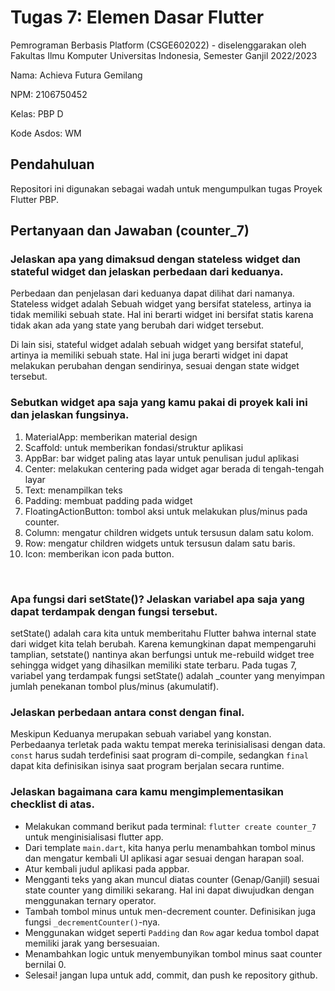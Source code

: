 # Tugas 7: Elemen Dasar Flutter

Pemrograman Berbasis Platform (CSGE602022) - diselenggarakan oleh Fakultas Ilmu Komputer Universitas Indonesia, Semester Ganjil 2022/2023

Nama: Achieva Futura Gemilang

NPM: 2106750452

Kelas: PBP D

Kode Asdos: WM

## Pendahuluan

Repositori ini digunakan sebagai wadah untuk mengumpulkan tugas Proyek Flutter PBP.

## Pertanyaan dan Jawaban (counter_7)

### Jelaskan apa yang dimaksud dengan stateless widget dan stateful widget dan jelaskan perbedaan dari keduanya.
Perbedaan dan penjelasan dari keduanya dapat dilihat dari namanya. Stateless widget adalah Sebuah widget yang bersifat stateless, artinya ia tidak memiliki sebuah state. Hal ini berarti widget ini bersifat statis karena tidak akan ada yang state yang berubah dari widget tersebut.

Di lain sisi, stateful widget adalah sebuah widget yang bersifat stateful, artinya ia memiliki sebuah state. Hal ini juga berarti widget ini dapat melakukan perubahan dengan sendirinya, sesuai dengan state widget tersebut.
<br>

### Sebutkan widget apa saja yang kamu pakai di proyek kali ini dan jelaskan fungsinya.
1. MaterialApp: memberikan material design
2. Scaffold: untuk memberikan fondasi/struktur aplikasi
3. AppBar: bar widget paling atas layar untuk penulisan judul aplikasi
4. Center: melakukan centering pada widget agar berada di tengah-tengah layar
3. Text: menampilkan teks
5. Padding: membuat padding pada widget
8. FloatingActionButton: tombol aksi untuk melakukan plus/minus pada counter.
6. Column: mengatur children widgets untuk tersusun dalam satu kolom.
7. Row: mengatur children widgets untuk tersusun dalam satu baris.
8. Icon: memberikan icon pada button.
<br>

### Apa fungsi dari setState()? Jelaskan variabel apa saja yang dapat terdampak dengan fungsi tersebut.
setState() adalah cara kita untuk memberitahu Flutter bahwa internal state dari widget kita telah berubah. Karena kemungkinan dapat mempengaruhi tamplian, setstate() nantinya akan berfungsi untuk me-rebuild widget tree sehingga widget yang dihasilkan memiliki state terbaru. Pada tugas 7, variabel yang terdampak fungsi setState() adalah _counter yang menyimpan jumlah penekanan tombol plus/minus (akumulatif).
<br>

### Jelaskan perbedaan antara const dengan final.
Meskipun Keduanya merupakan sebuah variabel yang konstan. Perbedaanya terletak pada waktu tempat mereka terinisialisasi dengan data. `const` harus sudah terdefinisi saat program di-compile, sedangkan `final` dapat kita definisikan isinya saat program berjalan secara runtime.
<br>

### Jelaskan bagaimana cara kamu mengimplementasikan checklist di atas.
- Melakukan command berikut pada terminal: `flutter create counter_7` untuk menginisialisasi flutter app.
- Dari template `main.dart`, kita hanya perlu menambahkan tombol minus dan mengatur kembali UI aplikasi agar sesuai dengan harapan soal.
- Atur kembali judul aplikasi pada appbar. 
- Mengganti teks yang akan muncul diatas counter (Genap/Ganjil) sesuai state counter yang dimiliki sekarang. Hal ini dapat diwujudkan dengan menggunakan ternary operator.
- Tambah tombol minus untuk men-decrement counter. Definisikan juga fungsi `_decrementCounter()`-nya.
- Menggunakan widget seperti `Padding` dan `Row` agar kedua tombol dapat memiliki jarak yang bersesuaian. 
- Menambahkan logic untuk menyembunyikan tombol minus saat counter bernilai 0.
- Selesai! jangan lupa untuk add, commit, dan push ke repository github.
<br>